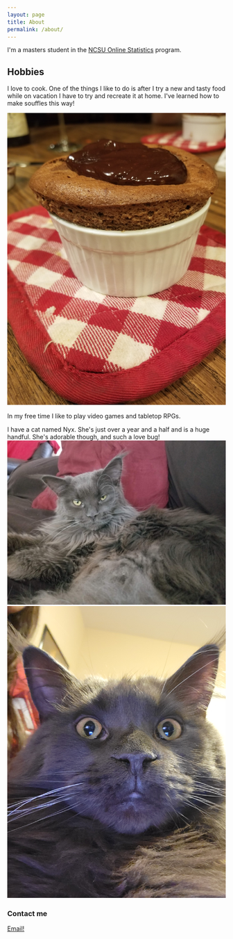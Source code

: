```yaml
---
layout: page
title: About
permalink: /about/
---
```


I'm a masters student in the [NCSU Online Statistics](https://online-distance.ncsu.edu/program/master-of-statistics/) program. 

## Hobbies

I love to cook. One of the things I like to do is after I try a new and tasty food while on vacation I have to try and recreate it at home. I've learned how to make souffles this way!

![souffle](images/Choc_Souffle.jpg)

In my free time I like to play video games and tabletop RPGs.

I have a cat named Nyx. She's just over a year and a half and is a huge handful. She's adorable though, and such a love bug!
![Nyx1](images/Nyx.jpg)
![Nyx2](images/Derp_Nyx.jpg)

### Contact me

[Email!](mailto:kedumas@ncsu.edu)
